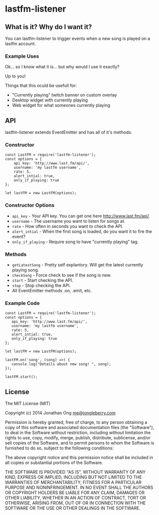 # lastfm-listener

## What is it? Why do I want it?

You can lastfm-listener to trigger events when a new song is played on a lastfm account.

### Example Uses

Ok... so I know what it is... but why would I use it exactly?

Up to you!

Things that this oculd be usefull for:
 - "Currently playing" twitch banner on custom overlay
 - Desktop widget with currently playing
 - Web widget for what someones currently playing

## API

lastfm-listener extends EventEmitter and has all of it's methods.

### Constructor

```
const LastFM = require('lastfm-listener');
const options = {
	api_key: 'http://www.last.fm/api/',
	username: 'my lastfm username',
	rate: 5,
	alert_intial: true,
	only_if_playing: true
};

let lastFM = new LastFM(options);
```

### Constructor Options

 - `api_key` - Your API key. You can get one here http://www.last.fm/api/.
 - `username` - The username you want to listen for songs at.
 - `rate` - How often in seconds you want to check the API.
 - `alert_intial` - When the first song is loaded, do you want it to fire the event?
 - `only_if_playing` - Require song to have "currently playing" tag.

### Methods

 - `getLatestSong` - Pretty self explantory. Will get the latest currently playing song.
 - `checkSong` - Force check to see if the song is new.
 - `start` - Start checking the API.
 - `stop` - Stop checking the API.
 - All EventEmitter methods .on, .emit, etc.

 ### Example Code

 ```
const LastFM = require('lastfm-listener');
const options = {
	api_key: 'http://www.last.fm/api/',
	username: 'my lastfm username',
	rate: 5,
	alert_intial: true,
	only_if_playing: true
};

let lastFM = new LastFM(options);

lastFM.on('song', (song) =>) {
    console.log("Details about new song! ", song);
});

lastFM.start();

 ```

## License

The MIT License (MIT)

Copyright (c) 2014 Jonathan Ong me@jongleberry.com

Permission is hereby granted, free of charge, to any person obtaining a copy of this software and associated documentation files (the "Software"), to deal in the Software without restriction, including without limitation the rights to use, copy, modify, merge, publish, distribute, sublicense, and/or sell copies of the Software, and to permit persons to whom the Software is furnished to do so, subject to the following conditions:

The above copyright notice and this permission notice shall be included in all copies or substantial portions of the Software.

THE SOFTWARE IS PROVIDED "AS IS", WITHOUT WARRANTY OF ANY KIND, EXPRESS OR IMPLIED, INCLUDING BUT NOT LIMITED TO THE WARRANTIES OF MERCHANTABILITY, FITNESS FOR A PARTICULAR PURPOSE AND NONINFRINGEMENT. IN NO EVENT SHALL THE AUTHORS OR COPYRIGHT HOLDERS BE LIABLE FOR ANY CLAIM, DAMAGES OR OTHER LIABILITY, WHETHER IN AN ACTION OF CONTRACT, TORT OR OTHERWISE, ARISING FROM, OUT OF OR IN CONNECTION WITH THE SOFTWARE OR THE USE OR OTHER DEALINGS IN THE SOFTWARE.
